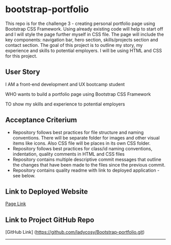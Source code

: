 # bootstrap-portfolio

This repo is for the challenge 3 - creating personal portfolio page using Bootstrap CSS Framework. Using already existing code will help to start off and I will style the page further myself in CSS file. The page will include the key components: navigation bar, hero section, skills/projects section and contact section. The goal of this project is to outline my story, my experience and skills to potential employers. I will be using HTML and CSS for this project. 

## User Story

I AM a front-end development and UX bootcamp student

WHO wants to build a portfolio page using Bootstrap CSS Framework

TO show my skills and experience to potential employers

## Acceptance Criterium

- Repository follows best practices for file structure and naming conventions. There will be separate folder for images and other visual items like icons. Also CSS file will be places in its own CSS folder.
- Repository follows best practices for class/id naming conventions, indentation, quality comments in HTML and CSS files
- Repository contains multiple descriptive commit messages that outline the changes that have been made to the files since the previous commit.
- Repository contains quality readme with link to deployed application - see below.


## Link to Deployed Website

[Page Link](https://ladycosy.github.io/Bootstrap-portfolio/)

## Link to Project GitHub Repo

[GitHub Link] (https://github.com/ladycosy/Bootstrap-portfolio.git)
 
---
